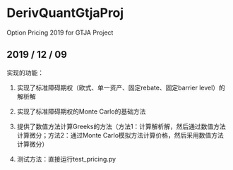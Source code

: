 # DerivQuantGtjaProj
Option Pricing 2019 for GTJA Project

## 2019 / 12 / 09

实现的功能：

1. 实现了标准障碍期权（欧式、单一资产、固定rebate、固定barrier level）的解析解

2. 实现了标准障碍期权的Monte Carlo的基础方法

3. 提供了数值方法计算Greeks的方法（方法1：计算解析解，然后通过数值方法计算微分；方法2：通过Monte Carlo模拟方法计算价格，然后采用数值方法计算微分）

4. 测试方法：直接运行test_pricing.py
 
